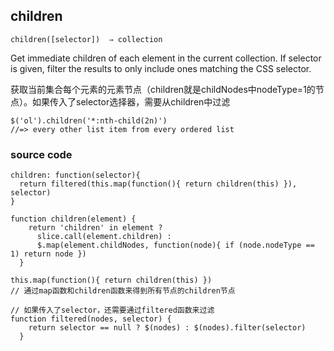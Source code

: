 ## children

```
children([selector])  ⇒ collection
```

Get immediate children of each element in the current collection. If selector is given, filter the results to only include ones matching the CSS selector.

获取当前集合每个元素的元素节点（children就是childNodes中nodeType=1的节点）。如果传入了selector选择器，需要从children中过滤

```
$('ol').children('*:nth-child(2n)')
//=> every other list item from every ordered list
```



### source code

```
children: function(selector){
  return filtered(this.map(function(){ return children(this) }), selector)
}

function children(element) {
    return 'children' in element ?
      slice.call(element.children) :
      $.map(element.childNodes, function(node){ if (node.nodeType == 1) return node })
  }

this.map(function(){ return children(this) })
// 通过map函数和children函数来得到所有节点的children节点

// 如果传入了selector，还需要通过filtered函数来过滤
function filtered(nodes, selector) {
    return selector == null ? $(nodes) : $(nodes).filter(selector)
  }
```

